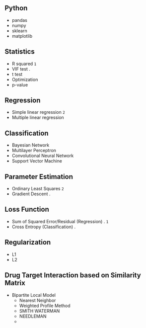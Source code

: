## Python
- pandas
- numpy
- sklearn
- matplotlib

## Statistics
- R squared `1`
- VIF test .
- t test
- Optimization
- p-value

## Regression
- Simple linear regression `2`
- Multiple linear regression

## Classification
- Bayesian Network
- Multilayer Perceptron
- Convolutional Neural Network
- Support Vector Machine

## Parameter Estimation
- Ordinary Least Squares `2`
- Gradient Descent .

## Loss Function
- Sum of Squared Error/Residual (Regression) . `1`
- Cross Entropy (Classification) .

## Regularization
- L1
- L2

## Drug Target Interaction based on Similarity Matrix
- Bipartite Local Model
   - Nearest Neighbor
   - Weighted Profile Method
   - SMITH WATERMAN
   - NEEDLEMAN 
   - 

